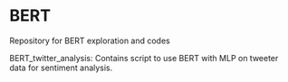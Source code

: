 # BERT
Repository for BERT exploration and codes

BERT_twitter_analysis: Contains script to use BERT with MLP on tweeter data for sentiment analysis.